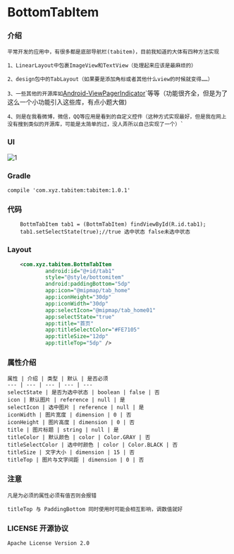 # BottomTabItem

### 介绍
    平常开发的应用中，有很多都是底部导航栏(tabitem)，目前我知道的大体有四种方法实现

    1、LinearLayout中包裹ImageView和TextView（处理起来应该是最麻烦的）

    2、design包中的TabLayout（如果要是添加角标或者其他什么view的时候就变得……）

   `3、一些其他的开源库如`[Android-ViewPagerIndicator][2]`等等（功能很齐全，但是为了这么一个小功能引入这些库，有点小题大做)

    4、则是在我看微博，微信，QQ等应用是看到的自定义控件（这种方式实现最好，但是我在网上没有搜到类似的开源库，可能是太简单的过，没人弄所以自己实现了一个）`

### UI
   ![1](https://github.com/zhangxuyang321/BottomTabItem/blob/master/ui/1.png)

### Gradle
    compile 'com.xyz.tabitem:tabitem:1.0.1'

### 代码
```
    BottmTabItem tab1 = (BottmTabItem) findViewById(R.id.tab1);
    tab1.setSelectState(true);//true 选中状态 false未选中状态

```

### Layout
``` xml
    <com.xyz.tabitem.BottmTabItem
            android:id="@+id/tab1"
            style="@style/bottomitem"
            android:paddingBottom="5dp"
            app:icon="@mipmap/tab_home"
            app:iconHeight="30dp"
            app:iconWidth="30dp"
            app:selectIcon="@mipmap/tab_home01"
            app:selectState="true"
            app:title="首页"
            app:titleSelectColor="#FE7105"
            app:titleSize="12dp"
            app:titleTop="5dp" />
```

### 属性介绍
    属性 | 介绍 | 类型 | 默认 | 是否必须
    --- | --- | --- | --- | ---
    selectState | 是否为选中状态 | boolean | false | 否
    icon | 默认图片 | reference | null | 是
    selectIcon | 选中图片 | reference | null | 是
    iconWidth | 图片宽度 | dimension | 0 | 否 
    iconHeight | 图片高度 | dimension | 0 | 否
    title | 图片标题 | string | null | 是
    titleColor | 默认颜色 | color | Color.GRAY | 否
    titleSelectColor | 选中时颜色 | color | Color.BLACK | 否
    titleSize | 文字大小 | dimension | 15 | 否
    titleTop | 图片与文字间距 | dimension | 0 | 否
    
### 注意
    凡是为必须的属性必须有值否则会报错
    
    titleTop 与 PaddingBottom 同时使用时可能会相互影响，调数值就好


### LICENSE 开源协议

    Apache License Version 2.0
    
    
[2]:https://github.com/JakeWharton/ViewPagerIndicator
